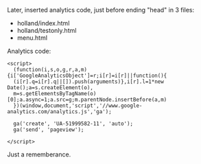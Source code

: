 Later, inserted analytics code, just before ending "head" in 3 files:
- holland/index.html
- holland/testonly.html
- menu.html

Analytics code:
```
<script>
  (function(i,s,o,g,r,a,m){i['GoogleAnalyticsObject']=r;i[r]=i[r]||function(){
  (i[r].q=i[r].q||[]).push(arguments)},i[r].l=1*new Date();a=s.createElement(o),
  m=s.getElementsByTagName(o)[0];a.async=1;a.src=g;m.parentNode.insertBefore(a,m)
  })(window,document,'script','//www.google-analytics.com/analytics.js','ga');

  ga('create', 'UA-51999582-11', 'auto');
  ga('send', 'pageview');

</script>
```

Just a rememberance.
